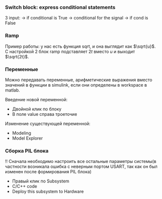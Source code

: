 ### Switch block: express conditional statements 

3 input:
		-> if conditional is True
		-> conditional for the signal
		->  if cond is False

### Ramp

Пример работы: у нас есть функция sqrt, и она выглядит как $\sqrt{u}$. С настройкой 2 блок ramp подставляет $2t$ вместо $u$ и выходит $\sqrt{2t}$. 

### Переменные 

Можно передавать переменные, арифметические выражения вместо значений в функции в simulink, если они определены в workspace в matlab. 

Введение новой переменной: 
- Двойной клик по блоку
- В поле value справа троеточие 

Изменение существующей переменной:
- Modeling
- Model Explorer
### Сборка PIL блока

!! Сначала необходимо настроить все остальные параметры системы(в частности возникала ошибка с неверным портом USART, так как он был изменен после формирования PIL блока)

- Правый клик по Subsystem
- C/C++ code 
- Deploy this subsystem to Hardware